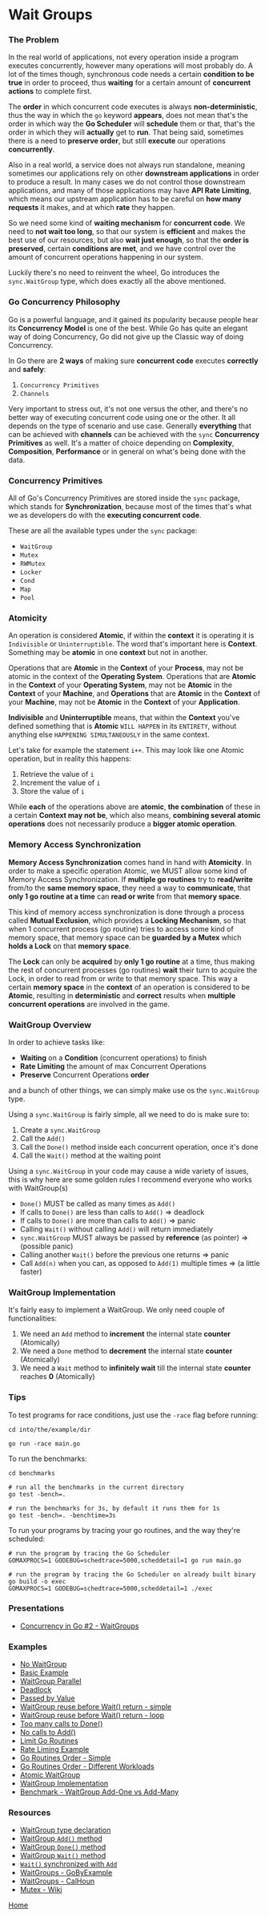# Wait Groups

### The Problem

In the real world of applications, not every operation inside a program executes concurrently,
however many operations will most probably do. A lot of the times though, synchronous code
needs a certain **condition to be true** in order to proceed, thus **waiting** for a certain amount
of **concurrent actions** to complete first.

The **order** in which concurrent code executes is always **non-deterministic**, thus the way in which
the `go` keyword **appears**, does not mean that's the order in which way the **Go Scheduler** will
**schedule** them or that, that's the order in which they will **actually** get to **run**.
That being said, sometimes there is a need to **preserve order**, but still **execute** our
operations **concurrently**.

Also in a real world, a service does not always run standalone, meaning sometimes our applications
rely on other **downstream applications** in order to produce a result. In many cases we do not control
those downstream applications, and many of those applications may have **API Rate Limiting**, which means
our upstream application has to be careful on **how many requests** it makes, and at which **rate** they happen.

So we need some kind of **waiting mechanism** for **concurrent code**. We need to **not wait too long**,
so that our system is **efficient** and makes the best use of our resources, but also **wait just enough**,
so that the **order is preserved**, certain **conditions are met**, and we have control over
the amount of concurrent operations happening in our system.

Luckily there's no need to reinvent the wheel, Go introduces the `sync.WaitGroup` type,
which does exactly all the above mentioned.

### Go Concurrency Philosophy

Go is a powerful language, and it gained its popularity because people hear
its **Concurrency Model** is one of the best. While Go has quite an elegant way
of doing Concurrency, Go did not give up the Classic way of doing Concurrency.

In Go there are **2 ways** of making sure **concurrent code** executes **correctly** and **safely**:

1. `Concurrency Primitives`
2. `Channels`

Very important to stress out, it's not one versus the other, and there's no better
way of executing concurrent code using one or the other. It all depends on the
type of scenario and use case. Generally **everything** that can be achieved with **channels**
can be achieved with the `sync` **Concurrency Primitives** as well. It's a matter of choice depending on
**Complexity**, **Composition**, **Performance** or in general on what's being done with the data.

### Concurrency Primitives

All of Go's Concurrency Primitives are stored inside the `sync` package, which stands for
**Synchronization**, because most of the times that's what we as developers do with the
**executing concurrent code**.

These are all the available types under the `sync` package:

- `WaitGroup`
- `Mutex`
- `RWMutex`
- `Locker`
- `Cond`
- `Map`
- `Pool`

### Atomicity

An operation is considered **Atomic**, if within the **context** it is operating it is `Indivisible` or `Uninterruptible`.
The word that's important here is **Context**. Something may be **atomic** in one **context** but not in another.

Operations that are **Atomic** in the **Context** of your **Process**, may not be atomic in the context of the **Operating System**.
Operations that are **Atomic** in the **Context** of your **Operating System**, may not be **Atomic** in the **Context** of your **Machine**,
and **Operations** that are **Atomic** in the **Context** of your **Machine**, may not be **Atomic** in the **Context** of your **Application**.

**Indivisible** and **Uninterruptible** means, that within the **Context** you've defined something that is **Atomic**
`WILL HAPPEN` in its `ENTIRETY`, without anything else `HAPPENING SIMULTANEOUSLY` in the same context.

Let's take for example the statement `i++`. This may look like one Atomic operation, but in reality this happens:

1. Retrieve the value of `i`
2. Increment the value of `i`
3. Store the value of `i`

While **each** of the operations above are **atomic**, **the combination** of these in a certain **Context may not be**,
which also means, **combining several atomic operations** does not necessarily produce a **bigger atomic operation**.

### Memory Access Synchronization

**Memory Access Synchronization** comes hand in hand with **Atomicity**. In order to make a specific operation Atomic,
we MUST allow some kind of Memory Access Synchronization. If **multiple go routines** try to **read/write** from/to the **same
memory space**, they need a way to **communicate**, that **only 1 go routine at a time** can **read or write** from that **memory space**.

This kind of memory access synchronization is done through a process called **Mutual Exclusion**, which provides a **Locking
Mechanism**, so that when 1 concurrent process (go routine) tries to access some kind of memory space, that memory space
can be **guarded by a Mutex** which **holds a Lock** on that **memory space**.

The **Lock** can only be **acquired** by **only 1 go routine** at a time, thus making the rest of concurrent processes (go routines)
**wait** their turn to acquire the Lock, in order to read from or write to that memory space. This way a certain **memory
space** in the **context** of an operation is considered to be **Atomic**, resulting in **deterministic** and **correct** results when
**multiple concurrent operations** are involved in the game.

### WaitGroup Overview

In order to achieve tasks like:

- **Waiting** on a **Condition** (concurrent operations) to finish
- **Rate Limiting** the amount of max Concurrent Operations
- **Preserve** Concurrent Operations **order**

and a bunch of other things, we can simply make use os the `sync.WaitGroup` type.

Using a `sync.WaitGroup` is fairly simple, all we need to do is make sure to:

1. Create a `sync.WaitGroup`
2. Call the `Add()`
3. Call the `Done()` method inside each concurrent operation, once it's done
4. Call the `Wait()` method at the waiting point

Using a `sync.WaitGroup` in your code may cause a wide variety of issues,
this is why here are some golden rules I recommend everyone who works with WaitGroup(s)

- `Done()` MUST be called as many times as `Add()`
- If calls to `Done()` are less than calls to `Add()` => deadlock
- If calls to `Done()` are more than calls to `Add()` => panic
- Calling `Wait()` without calling `Add()` will return immediately
- `sync.WaitGroup` MUST always be passed by **reference** (as pointer) => (possible panic)
- Calling another `Wait()` before the previous one returns => panic
- Call `Add(n)` when you can, as opposed to `Add(1)` multiple times => (a little faster)

### WaitGroup Implementation

It's fairly easy to implement a WaitGroup. We only need couple of functionalities:

1. We need an `Add` method to **increment** the internal state **counter** (Atomically)
2. We need a `Done` method to **decrement** the internal state **counter** (Atomically)
3. We need a `Wait` method to **infinitely wait** till the internal state **counter** reaches **0** (Atomically)

### Tips

To test programs for race conditions, just use the `-race` flag
before running:

```shell script
cd into/the/example/dir

go run -race main.go
```

To run the benchmarks:

```shell script
cd benchmarks

# run all the benchmarks in the current directory
go test -bench=.

# run the benchmarks for 3s, by default it runs them for 1s
go test -bench=. -benchtime=3s
```

To run your programs by tracing your go routines, and the way they're scheduled:

```shell script
# run the program by tracing the Go Scheduler
GOMAXPROCS=1 GODEBUG=schedtrace=5000,scheddetail=1 go run main.go

# run the program by tracing the Go Scheduler on already built binary
go build -o exec
GOMAXPROCS=1 GODEBUG=schedtrace=5000,scheddetail=1 ./exec
```

### Presentations

- [Concurrency in Go #2 - WaitGroups](https://github.com/golang-basics/concurrency/raw/master/presentations/2_waitgroups)

### Examples

- [No WaitGroup](https://github.com/golang-basics/concurrency/blob/master/waitgroups/no-waitgroup/main.go)
- [Basic Example](https://github.com/golang-basics/concurrency/blob/master/waitgroups/basic/main.go)
- [WaitGroup Parallel](https://github.com/golang-basics/concurrency/blob/master/waitgroups/waitgroup-parallel/main.go)
- [Deadlock](https://github.com/golang-basics/concurrency/blob/master/waitgroups/deadlock/main.go)
- [Passed by Value](https://github.com/golang-basics/concurrency/blob/master/waitgroups/passed-by-value/main.go)
- [WaitGroup reuse before Wait() return - simple](https://github.com/golang-basics/concurrency/blob/master/waitgroups/wg-reuse/simple/main.go)
- [WaitGroup reuse before Wait() return - loop](https://github.com/golang-basics/concurrency/blob/master/waitgroups/wg-reuse/loop/main.go)
- [Too many calls to Done()](https://github.com/golang-basics/concurrency/blob/master/waitgroups/done-too-many-times/main.go)
- [No calls to Add()](https://github.com/golang-basics/concurrency/blob/master/waitgroups/no-add/main.go)
- [Limit Go Routines](https://github.com/golang-basics/concurrency/blob/master/waitgroups/limit-goroutines/main.go)
- [Rate Liming Example](https://github.com/golang-basics/concurrency/blob/master/waitgroups/rate-limiting/main.go)
- [Go Routines Order - Simple](https://github.com/golang-basics/concurrency/blob/master/waitgroups/goroutines-order/simple/main.go)
- [Go Routines Order - Different Workloads](https://github.com/golang-basics/concurrency/blob/master/waitgroups/goroutines-order/different-workloads/main.go)
- [Atomic WaitGroup](https://github.com/golang-basics/concurrency/blob/master/waitgroups/atomic-waitgroup/main.go)
- [WaitGroup Implementation](https://github.com/golang-basics/concurrency/blob/master/waitgroups/waitgroup-implementation/main.go)
- [Benchmark - WaitGroup Add-One vs Add-Many](https://github.com/golang-basics/concurrency/blob/master/waitgroups/benchmarks/add1_vs_addmany_test.go)

### Resources

- [WaitGroup type declaration](https://github.com/golang/go/blob/master/src/sync/waitgroup.go#L20)
- [WaitGroup `Add()` method](https://github.com/golang/go/blob/master/src/sync/waitgroup.go#L53)
- [WaitGroup `Done()` method](https://github.com/golang/go/blob/master/src/sync/waitgroup.go#L98)
- [WaitGroup `Wait()` method](https://github.com/golang/go/blob/master/src/sync/waitgroup.go#L103)
- [`Wait()` synchronized with `Add`](https://github.com/golang/go/blob/master/src/sync/waitgroup.go#L124)
- [WaitGroups - GoByExample](https://gobyexample.com/waitgroups)
- [WaitGroups - CalHoun](https://www.calhoun.io/concurrency-patterns-in-go-sync-waitgroup/)
- [Mutex - Wiki](https://en.wikipedia.org/wiki/Mutual_exclusion)

[Home](https://github.com/golang-basics/concurrency)
